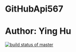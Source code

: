 # GitHubApi567
# Author: Ying Hu
[![build status of master](https://travis-ci.org/yhu71/GitHubApi567.svg?branch=HW05a_Mocking)](https://travis-ci.org/yhu71/GitHubApi567)
